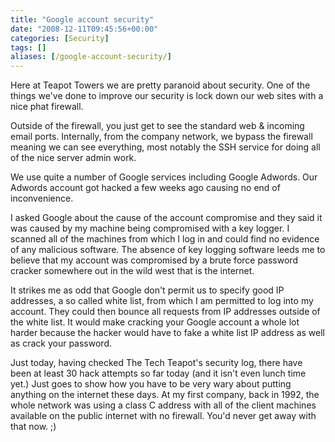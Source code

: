 ```yaml
---
title: "Google account security"
date: "2008-12-11T09:45:56+00:00"
categories: [Security]
tags: []
aliases: [/google-account-security/]
---
```


Here at Teapot Towers we are pretty paranoid about security. One of the things we've done to improve our security is lock down our web sites with a nice phat firewall.

Outside of the firewall, you just get to see the standard web &amp; incoming email ports. Internally, from the company network, we bypass the firewall meaning we can see everything, most notably the SSH service for doing all of the nice server admin work.

We use quite a number of Google services including Google Adwords. Our Adwords account got hacked a few weeks ago causing no end of inconvenience.

I asked Google about the cause of the account compromise and they said it was caused by my machine being compromised with a key logger. I scanned all of the machines from which I log in and could find no evidence of any malicious software. The absence of key logging software leeds me to believe that my account was compromised by a brute force password cracker somewhere out in the wild west that is the internet.

It strikes me as odd that Google don't permit us to specify good IP addresses, a so called white list, from which I am permitted to log into my account. They could then bounce all requests from IP addresses outside of the white list. It would make cracking your Google account a whole lot harder because the hacker would have to fake a white list IP address as well as crack your password.

Just today, having checked The Tech Teapot's security log, there have been at least 30 hack attempts so far today (and it isn't even lunch time yet.) Just goes to show how you have to be very wary about putting anything on the internet these days. At my first company, back in 1992, the whole network was using a class C address with all of the client machines available on the public internet with no firewall. You'd never get away with that now. ;)
